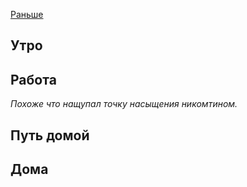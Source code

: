 [Раньше](2020.02.05.md)
## Утро
## Работа
*Похоже что нащупал точку насыщения никомтином.*
## Путь домой
## Дома